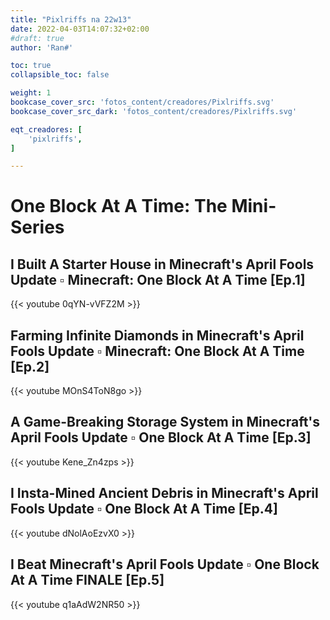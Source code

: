 ```yaml
---
title: "Pixlriffs na 22w13"
date: 2022-04-03T14:07:32+02:00
#draft: true
author: 'Ran#'

toc: true
collapsible_toc: false

weight: 1
bookcase_cover_src: 'fotos_content/creadores/Pixlriffs.svg'
bookcase_cover_src_dark: 'fotos_content/creadores/Pixlriffs.svg'

eqt_creadores: [
    'pixlriffs',
]

---
```


# One Block At A Time: The Mini-Series

## I Built A Starter House in Minecraft's April Fools Update ▫ Minecraft: One Block At A Time [Ep.1]
{{< youtube 0qYN-vVFZ2M >}}

## Farming Infinite Diamonds in Minecraft's April Fools Update ▫ Minecraft: One Block At A Time [Ep.2]
{{< youtube MOnS4ToN8go >}}

## A Game-Breaking Storage System in Minecraft's April Fools Update ▫ One Block At A Time [Ep.3]
{{< youtube Kene_Zn4zps >}}

## I Insta-Mined Ancient Debris in Minecraft's April Fools Update ▫ One Block At A Time [Ep.4]
{{< youtube dNolAoEzvX0 >}}

## I Beat Minecraft's April Fools Update ▫ One Block At A Time FINALE [Ep.5]
{{< youtube q1aAdW2NR50 >}}
